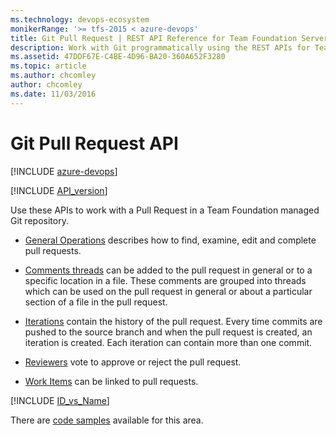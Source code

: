 ```yaml
---
ms.technology: devops-ecosystem
monikerRange: '>= tfs-2015 < azure-devops'
title: Git Pull Request | REST API Reference for Team Foundation Server
description: Work with Git programmatically using the REST APIs for Team Foundation Server.
ms.assetid: 47DDF67E-C4BE-4D96-BA20-360A652F3280
ms.topic: article
ms.author: chcomley
author: chcomley
ms.date: 11/03/2016
---
```


# Git Pull Request API

[!INCLUDE [azure-devops](../../_data/azure-devops-message.md)]

[!INCLUDE [API_version](../../_data/version3-preview.md)]

Use these APIs to work with a Pull Request in a Team Foundation managed Git repository.

- [General Operations](./pull-requests.md) describes how to find, examine, edit and complete pull requests.

- [Comments threads](./threads.md) can be added to the pull request in general or to a specific location in a file. These comments are grouped into threads which can be used on the pull request in general or about a particular section of a file in the pull request.

- [Iterations](./iterations.md) contain the history of the pull request. Every time commits are pushed to the source branch and when the pull request is created, an iteration is created. Each iteration can contain more than one commit.

- [Reviewers](./reviewers.md) vote to approve or reject the pull request.

- [Work Items](./work-items.md) can be linked to pull requests.

[!INCLUDE [ID_vs_Name](../_data/id_or_name.md)]

There are [code samples](https://github.com/microsoft/azure-devops-dotnet-samples/blob/master/ClientLibrary/Samples/Git/PullRequestsSample.cs) available for this area.
